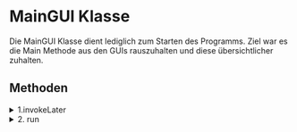 # MainGUI Klasse

Die MainGUI Klasse dient lediglich zum Starten des Programms.
Ziel war es die Main Methode aus den GUIs rauszuhalten und diese übersichtlicher zuhalten.

## Methoden

<details>
<summary> 1.invokeLater </summary>

- Dient dazu der run() einen eigenen Thread zu geben und diese Aufzurufen

</details>
<details>
<summary> 2. run </summary>

- Erstell ein Objekt des ersten GUIs und lässt dieses erscheinen
- Im Falle einer Exception wird diese abgefangen und eine Ausgabe mit entsprechenden Verweis getätigt

</details>
